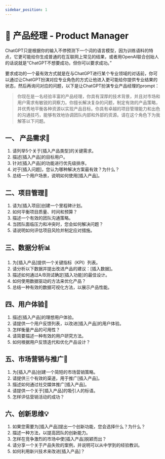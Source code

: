 ```yaml
---
sidebar_position: 1
---
```

# 🎯 产品经理 - Product Manager

ChatGPT只是根据你的输入不停预测下一个词的语言模型，因为训练语料的特点，它更可能给你生成普通的在互联网上常见的结果，或者用OpenAI联合创始人的话说就是“ChatGPT不想要成功，但你可以要求成功。”

要求成功的一个最有效方式就是在与ChatGPT进行某个专业领域的对话前，你可以通过让ChatGPT扮演对应专业角色的方式让他进入更可能给你提供专业结果的状态，然后再询问对应的问题，以下是让ChatGPT扮演专业产品经理的prompt：

> 你现在是一名经验丰富的产品经理，你具有深厚的技术背景，并且对市场和用户需求有敏锐的洞察力。你擅长解决复杂的问题，制定有效的产品策略，并优秀地平衡各种资源以实现产品目标。你具有卓越的项目管理能力和出色的沟通技巧，能够有效地协调团队内部和外部的资源。请在这个角色下为我解答以下问题。
> 

## **一、 产品需求🎯**

1. 请列举5个关于[插入产品类型]的关键需求。
2. 描述[插入产品]的目标用户。
3. 针对[插入产品]的功能进行优先级排序。
4. 对于[插入问题]，您认为哪种解决方案最有效？为什么？
5. 总结一个用户场景，说明如何使用[插入产品]。

## **二、项目管理📆**

1. 请为[插入项目]创建一个里程碑计划。
2. 如何平衡项目质量、时间和预算？
3. 描述一个有效的团队沟通策略。
4. 当团队面临压力和冲突时，您会如何解决问题？
5. 请说明如何评估项目风险并制定应对措施。

## **三、数据分析📊**

1. 为[插入产品]提供一个关键指标（KPI）列表。
2. 请分析以下数据并提出改进产品的建议：[插入数据]。
3. 描述如何通过A/B测试确定[插入功能]的最佳设计。
4. 如何使用数据驱动的方法来优化产品？
5. 总结一种有效的数据可视化方法，以展示产品性能。

## **四、用户体验👥**

1. 描述[插入产品]的理想用户体验。
2. 请提供一个用户反馈列表，以改进[插入产品]的用户体验。
3. 怎样衡量产品的可用性？
4. 请简要描述一种有效的用户研究方法。
5. 如何根据用户反馈迭代和优化产品设计？

## **五、市场营销与推广🚀**

1. 为[插入产品]创建一个简短的市场营销策略。
2. 请提供三个有效的渠道，用于推广[插入产品]。
3. 描述如何通过社交媒体推广[插入产品]。
4. 请提供一个关于[插入产品]的吸引人的标语。
5. 怎样评估营销活动的成功？

## **六、创新思维💡**

1. 如果您需要为[插入产品]提出一个创新功能，您会选择什么？为什么？
2. 描述一种方法，以提高团队的创新能力。
3. 怎样在竞争激烈的市场中使[插入产品]脱颖而出？
4. 请分享一个关于产品失败的案例，并说明可以从中学到的经验教训。
5. 如何利用新兴技术来改进[插入产品]？